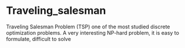 # Traveling_salesman
Traveling Salesman Problem (TSP) one of the most studied discrete optimization problems. A very interesting NP-hard problem, it is easy to formulate, difficult to solve
